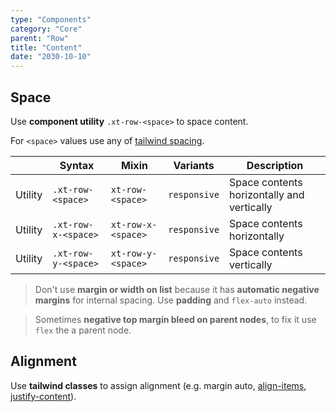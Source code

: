 ```yaml
---
type: "Components"
category: "Core"
parent: "Row"
title: "Content"
date: "2030-10-10"
---
```


## Space

Use **component utility** `.xt-row-<space>` to space content.

For `<space>` values use any of [tailwind spacing](https://tailwindcss.com/docs/customizing-spacing).

<div class="xt-overflow-sub overflow-y-hidden overflow-x-scroll my-5 xt-my-auto w-full">

|                      | Syntax                          | Mixin            | Variants               | Description                   |
| ----------------------- | ---------------------------- | -----------------| ----------------------------- |----------------------------- |
| Utility                  | `.xt-row-<space>`       | `xt-row-<space>`                | `responsive`                | Space contents horizontally and vertically            |
| Utility                  | `.xt-row-x-<space>`       | `xt-row-x-<space>`                | `responsive`                | Space contents horizontally            |
| Utility                  | `.xt-row-y-<space>`       | `xt-row-y-<space>`                | `responsive`                | Space contents vertically            |

</div>

> Don't use **margin or width on list** because it has **automatic negative margins** for internal spacing. Use **padding** and `flex-auto` instead.

> Sometimes **negative top margin bleed on parent nodes**, to fix it use `flex` the a parent node.

<demo>
  <demoinline src="demos/components/row/space-px">
  </demoinline>
  <demoinline src="demos/components/row/space-1">
  </demoinline>
  <demoinline src="demos/components/row/space-2">
  </demoinline>
  <demoinline src="demos/components/row/space-3">
  </demoinline>
  <demoinline src="demos/components/row/space-4">
  </demoinline>
</demo>

## Alignment

Use **tailwind classes** to assign alignment (e.g. margin auto, [align-items](https://tailwindcss.com/docs/align-items), [justify-content](https://tailwindcss.com/docs/justify-content)).

<demo>
  <demoinline src="demos/components/row/alignment">
  </demoinline>
</demo>
